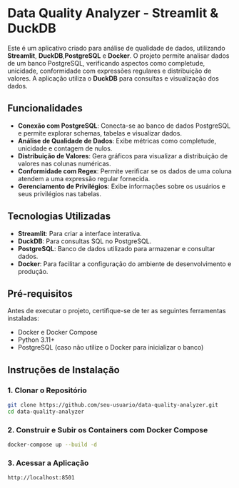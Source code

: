 # Data Quality Analyzer - Streamlit & DuckDB 

Este é um aplicativo criado para análise de qualidade de dados, utilizando **Streamlit**, **DuckDB**,**PostgreSQL** e **Docker**. O projeto permite analisar dados de um banco PostgreSQL, verificando aspectos como completude, unicidade, conformidade com expressões regulares e distribuição de valores. A aplicação utiliza o **DuckDB** para consultas e visualização dos dados.

## Funcionalidades

- **Conexão com PostgreSQL**: Conecta-se ao banco de dados PostgreSQL e permite explorar schemas, tabelas e visualizar dados.
- **Análise de Qualidade de Dados**: Exibe métricas como completude, unicidade e contagem de nulos.
- **Distribuição de Valores**: Gera gráficos para visualizar a distribuição de valores nas colunas numéricas.
- **Conformidade com Regex**: Permite verificar se os dados de uma coluna atendem a uma expressão regular fornecida.
- **Gerenciamento de Privilégios**: Exibe informações sobre os usuários e seus privilégios nas tabelas.

## Tecnologias Utilizadas

- **Streamlit**: Para criar a interface interativa.
- **DuckDB**: Para consultas SQL no PostgreSQL.
- **PostgreSQL**: Banco de dados utilizado para armazenar e consultar dados.
- **Docker**: Para facilitar a configuração do ambiente de desenvolvimento e produção.

## Pré-requisitos

Antes de executar o projeto, certifique-se de ter as seguintes ferramentas instaladas:

- Docker e Docker Compose
- Python 3.11+
- PostgreSQL (caso não utilize o Docker para inicializar o banco)

## Instruções de Instalação

### 1. Clonar o Repositório

```bash
git clone https://github.com/seu-usuario/data-quality-analyzer.git
cd data-quality-analyzer
```
### 2. Construir e Subir os Containers com Docker Compose

```bash
docker-compose up --build -d
```

### 3. Acessar a Aplicação

```bash
http://localhost:8501
```
